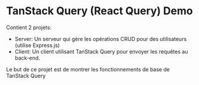 # TanStack Query (React Query) Demo

Contient 2 projets:
- Server: Un serveur qui gère les opérations CRUD pour des utilisateurs (utilise Express.js)
- Client: Un client utilisant TanStack Query pour envoyer les requêtes au back-end.

Le but de ce projet est de montrer les fonctionnements de base de TanStack Query
